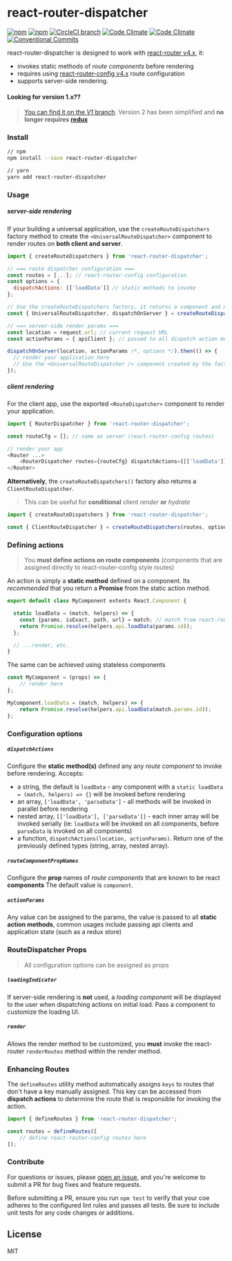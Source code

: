 # react-router-dispatcher

[![npm](https://img.shields.io/npm/v/react-router-dispatcher.svg)](https://www.npmjs.com/package/react-router-dispatcher)
[![npm](https://img.shields.io/npm/dm/react-router-dispatcher.svg)](https://www.npmjs.com/package/react-router-dispatcher)
[![CircleCI branch](https://img.shields.io/circleci/project/github/adam-26/react-router-dispatcher/master.svg)](https://circleci.com/gh/adam-26/react-router-dispatcher/tree/master)
[![Code Climate](https://img.shields.io/codeclimate/coverage/github/adam-26/react-router-dispatcher.svg)](https://codeclimate.com/github/adam-26/react-router-dispatcher)
[![Code Climate](https://img.shields.io/codeclimate/github/adam-26/react-router-dispatcher.svg)](https://codeclimate.com/github/adam-26/react-router-dispatcher)
[![Conventional Commits](https://img.shields.io/badge/Conventional%20Commits-1.0.0-yellow.svg)](https://conventionalcommits.org)

react-router-dispatcher is designed to work with [react-router v4.x](https://github.com/ReactTraining/react-router), it:
  * invokes static methods of _route components_ before rendering
  * requires using [react-router-config v4.x](https://github.com/ReactTraining/react-router/tree/master/packages/react-router-config) route configuration
  * supports server-side rendering.

#### Looking for **version 1.x**??
>[You can find it on the _V1_ branch](https://github.com/adam-26/react-router-dispatcher/tree/v1).
Version 2 has been simplified and **no longer requires [redux](redux.js.org)**


### Install
```sh
// npm
npm install --save react-router-dispatcher

// yarn
yarn add react-router-dispatcher
```

### Usage

##### server-side rendering

If your building a universal application, use the `createRouteDispatchers` factory method to
create the `<UniversalRouteDispatcher>` component to render routes on **both client and server**.

```js
import { createRouteDispatchers } from 'react-router-dispatcher';

// === route dispatcher configuration ===
const routes = [...]; // react-router-config configuration
const options = {
  dispatchActions: [['loadData']] // static methods to invoke
};

// Use the createRouteDispatchers factory, it returns a component and method for server-side rendering
const { UniversalRouteDispatcher, dispatchOnServer } = createRouteDispatchers(routes, options);

// === server-side render params ===
const location = request.url; // current request URL
const actionParams = { apiClient }; // passed to all dispatch action methods

dispatchOnServer(location, actionParams /*, options */).then(() => {
  // render your application here
  // Use the <UniversalRouteDispatcher /> component created by the factory method to render your app
});

```

##### client rendering

For the client app, use the exported `<RouteDispatcher>` component to render your application.

```js
import { RouterDispatcher } from 'react-router-dispatcher';

const routeCfg = []; // same as server (react-router-config routes)

// render your app
<Router ...>
	<RouterDispatcher routes={routeCfg} dispatchActions={[['loadData']]} />
</Router>

```

**Alternatively**, the `createRouteDispatchers()` factory also returns a `ClientRouteDispatcher`.
> This can be useful for **conditional** client _render_ **or** _hydrate_

```js
import { createRouteDispatchers } from 'react-router-dispatcher';

const { ClientRouteDispatcher } = createRouteDispatchers(routes, options);
```

### Defining actions

>You **must define actions on route components** (components that are assigned directly to react-router-config style routes)

An action is simply a **static method** defined on a component. Its _recommended_ that you return a **Promise** from the static action method.

```js
export default class MyComponent extents React.Component {

  static loadData = (match, helpers) => {
    const {params, isExact, path, url} = match; // match from react-router
    return Promise.resolve(helpers.api.loadData(params.id));
  };

  // ...render, etc.
}
```

The same can be achieved using stateless components

```js
const MyComponent = (props) => {
	// render here
};

MyComponent.loadData = (match, helpers) => {
	return Promise.resolve(helpers.api.loadData(match.params.id));
};
```

### Configuration options

##### `dispatchActions`
Configure the **static method(s)** defined any any _route component_ to invoke before rendering.
Accepts:
  * a string, the default is `loadData` - any component with a `static loadData = (match, helpers) => {}` will be invoked before rendering
  * an array, `['loadData', 'parseData']` - all methods will be invoked in parallel before rendering
  * nested array, `[['loadData'], ['parseData']]` - each inner array will be invoked serially (ie: `loadData` will be invoked on all components, before `parseData` is invoked on all components)
  * a function, `dispatchActions(location, actionParams)`. Return one of the previously defined types (string, array, nested array).

##### `routeComponentPropNames`
Configure the **prop** names of _route components_ that are known to be react **components**
The default value is `component`.

##### `actionParams`
Any value can be assigned to the params, the value is passed to all **static action methods**, common usages include passing api clients and application state (such as a redux store)

### RouteDispatcher Props

>All configuration options can be assigned as props

##### `loadingIndicator`
If server-side rendering is **not** used, a _loading component_ will be displayed to the user when dispatching actions on initial load. Pass a component to customize the loading UI.

##### `render`
Allows the render method to be customized, you **must** invoke the react-router `renderRoutes` method within the render method.

### Enhancing Routes

The `defineRoutes` utility method automatically assigns `keys` to routes that don't have a key manually assigned.
This key can be accessed from **dispatch actions** to determine the route that is responsible for invoking the action.

```js
import { defineRoutes } from 'react-router-dispatcher';

const routes = defineRoutes([
	// define react-router-config routes here
]);
```

### Contribute
For questions or issues, please [open an issue](https://github.com/adam-26/react-router-dispatcher/issues), and you're welcome to submit a PR for bug fixes and feature requests.

Before submitting a PR, ensure you run `npm test` to verify that your coe adheres to the configured lint rules and passes all tests. Be sure to include unit tests for any code changes or additions.

## License
MIT
